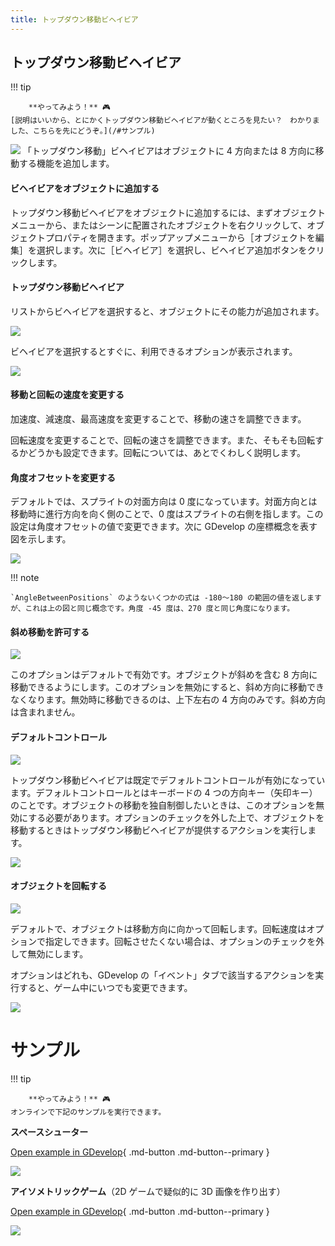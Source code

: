 ```yaml
---
title: トップダウン移動ビヘイビア
---
```

## トップダウン移動ビヘイビア

!!! tip

        **やってみよう！** 🎮
    [説明はいいから、とにかくトップダウン移動ビヘイビアが動くところを見たい？　わかりました、こちらを先にどうぞ。](/#サンプル)


![](/gdevelop5/behaviors/topdownmovementbehavioriconnew.jpg) 「トップダウン移動」ビヘイビアはオブジェクトに 4 方向または 8 方向に移動する機能を追加します。

####  ビヘイビアをオブジェクトに追加する

トップダウン移動ビヘイビアをオブジェクトに追加するには、まずオブジェクトメニューから、またはシーンに配置されたオブジェクトを右クリックして、オブジェクトプロパティを開きます。ポップアップメニューから［オブジェクトを編集］を選択します。次に［ビヘイビア］を選択し、ビヘイビア追加ボタンをクリックします。

####  トップダウン移動ビヘイビア

リストからビヘイビアを選択すると、オブジェクトにその能力が追加されます。

![](/gdevelop5/behaviors/top-down-movement-behav-inlist.png)

ビヘイビアを選択するとすぐに、利用できるオプションが表示されます。

![](/gdevelop5/behaviors/topdown-movement-options.png)

####  移動と回転の速度を変更する

加速度、減速度、最高速度を変更することで、移動の速さを調整できます。

回転速度を変更することで、回転の速さを調整できます。また、そもそも回転するかどうかも設定できます。回転については、あとでくわしく説明します。

####  角度オフセットを変更する

デフォルトでは、スプライトの対面方向は 0 度になっています。対面方向とは移動時に進行方向を向く側のことで、0 度はスプライトの右側を指します。この設定は角度オフセットの値で変更できます。次に GDevelop の座標概念を表す図を示します。

![](/gdevelop5/behaviors/gdevelop_covaliantcuriosity.jpg)

!!! note

    `AngleBetweenPositions` のようないくつかの式は -180～180 の範囲の値を返しますが、これは上の図と同じ概念です。角度 -45 度は、270 度と同じ角度になります。
####  斜め移動を許可する

![](/gdevelop5/behaviors/allow-diagonals-box.png)

このオプションはデフォルトで有効です。オブジェクトが斜めを含む 8 方向に移動できるようにします。このオプションを無効にすると、斜め方向に移動できなくなります。無効時に移動できるのは、上下左右の 4 方向のみです。斜め方向は含まれません。

####  デフォルトコントロール

![](/gdevelop5/behaviors/top-down-movement-default-controls-box.png)

トップダウン移動ビヘイビアは既定でデフォルトコントロールが有効になっています。デフォルトコントロールとはキーボードの 4 つの方向キー（矢印キー）のことです。オブジェクトの移動を独自制御したいときは、このオプションを無効にする必要があります。オプションのチェックを外した上で、オブジェクトを移動するときはトップダウン移動ビヘイビアが提供するアクションを実行します。

![](/gdevelop5/behaviors/top-down-movement-events.png)

####  オブジェクトを回転する

![](/gdevelop5/behaviors/top-down-movement-rotateobject-box.png)

デフォルトで、オブジェクトは移動方向に向かって回転します。回転速度はオプションで指定しできます。回転させたくない場合は、オプションのチェックを外して無効にします。

オプションはどれも、GDevelop の「イベント」タブで該当するアクションを実行すると、ゲーム中にいつでも変更できます。

![](/gdevelop5/behaviors/eventstabnew.jpg)



# サンプル

!!! tip

        **やってみよう！** 🎮
    オンラインで下記のサンプルを実行できます。

**スペースシューター**

[Open example in GDevelop](https://editor.gdevelop.io/?project=example://space-shooter){ .md-button .md-button--primary }

[![](/gdevelop5/behaviors/spaceshooter.png)](https://editor.gdevelop-app.com/?project=example://space-shooter)



**アイソメトリックゲーム**（2D ゲームで疑似的に 3D 画像を作り出す）

[Open example in GDevelop](https://editor.gdevelop.io/?project=example://isometric-game){ .md-button .md-button--primary }

[![](/gdevelop5/behaviors/isometricgame.png)](https://editor.gdevelop-app.com/?project=example://isometric-game)
